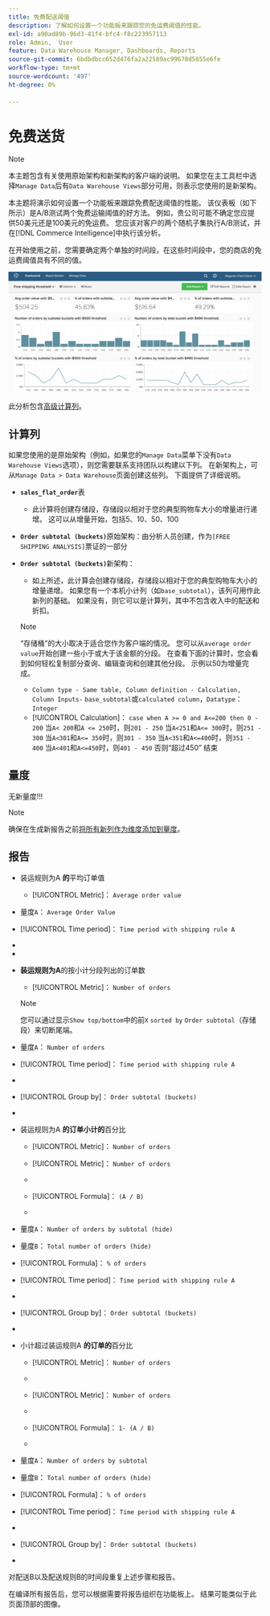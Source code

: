 ```yaml
---
title: 免费配送阈值
description: 了解如何设置一个功能板来跟踪您的免运费阈值的性能。
exl-id: a90ad89b-96d3-41f4-bfc4-f8c223957113
role: Admin,  User
feature: Data Warehouse Manager, Dashboards, Reports
source-git-commit: 6bdbdbcc652d476fa2a22589ac99678d5855e6fe
workflow-type: tm+mt
source-wordcount: '497'
ht-degree: 0%

---
```


# 免费送货

>[!NOTE]
>
>本主题包含有关使用原始架构和新架构的客户端的说明。 如果您在主工具栏中选择`Manage Data`后有`Data Warehouse Views`部分可用，则表示您使用的是新架构。

本主题将演示如何设置一个功能板来跟踪免费配送阈值的性能。 该仪表板（如下所示）是A/B测试两个免费运输阈值的好方法。 例如，贵公司可能不确定您应提供50美元还是100美元的免运费。 您应该对客户的两个随机子集执行A/B测试，并在[!DNL Commerce Intelligence]中执行该分析。

在开始使用之前，您需要确定两个单独的时间段，在这些时间段中，您的商店的免运费阈值具有不同的值。

![](../../assets/free_shipping_threshold.png)

此分析包含[高级计算列](../data-warehouse-mgr/adv-calc-columns.md)。

## 计算列

如果您使用的是原始架构（例如，如果您的`Manage Data`菜单下没有`Data Warehouse Views`选项），则您需要联系支持团队以构建以下列。 在新架构上，可从`Manage Data > Data Warehouse`页面创建这些列。 下面提供了详细说明。

* **`sales_flat_order`**&#x200B;表
   * 此计算将创建存储段，存储段以相对于您的典型购物车大小的增量进行递增。 这可以从增量开始，包括5、10、50、100

* **`Order subtotal (buckets)`**&#x200B;原始架构：由分析人员创建，作为`[FREE SHIPPING ANALYSIS]`票证的一部分
* **`Order subtotal (buckets)`**&#x200B;新架构：
   * 如上所述，此计算会创建存储段，存储段以相对于您的典型购物车大小的增量递增。 如果您有一个本机小计列（如`base_subtotal`），该列可用作此新列的基础。 如果没有，则它可以是计算列，其中不包含收入中的配送和折扣。

  >[!NOTE]
  >
  >“存储桶”的大小取决于适合您作为客户端的情况。 您可以从`average order value`开始创建一些小于或大于该金额的分段。 在查看下面的计算时，您会看到如何轻松复制部分查询、编辑查询和创建其他分段。 示例以50为增量完成。

   * `Column type - Same table, Column definition - Calculation, Column Inputs-` `base_subtotal`或`calculated column`，`Datatype`： `Integer`
   * [!UICONTROL Calculation]： `case when A >= 0 and A<=200 then 0 - 200`
当`A< 200`和`A <= 250`时，则`201 - 250`
当`A<251`和`A<= 300`时，则`251 - 300`
当`A<301`和`A<= 350`时，则`301 - 350`
当`A<351`和`A<=400`时，则`351 - 400`
当`A<401`和`A<=450`时，则`401 - 450`
否则“超过450”
结束


## 量度

无新量度!!!

>[!NOTE]
>
>确保在生成新报告之前[将所有新列作为维度添加到量度](../data-warehouse-mgr/manage-data-dimensions-metrics.md)。

## 报告

* 装运规则为A **的**&#x200B;平均订单值
   * [!UICONTROL Metric]： `Average order value`

* 量度`A`： `Average Order Value`
* [!UICONTROL Time period]： `Time period with shipping rule A`
* 
  [!UICONTROL Interval]: `None`
* 
  [!UICONTROL Chart Type]: `Scalar`

* **装运规则为A**&#x200B;的按小计分段列出的订单数
   * [!UICONTROL Metric]： `Number of orders`

  >[!NOTE]
  >
  >您可以通过显示`Show top/bottom`中的前`X` `sorted by` `Order subtotal`（存储段）来切断尾端。

* 量度`A`： `Number of orders`
* [!UICONTROL Time period]： `Time period with shipping rule A`
* 
  [!UICONTROL Interval]: `None`
* [!UICONTROL Group by]： `Order subtotal (buckets)`
* 
  [!UICONTROL Chart Type]: `Column`

* 装运规则为A **的订单小计的**&#x200B;百分比
   * [!UICONTROL Metric]： `Number of orders`

   * [!UICONTROL Metric]： `Number of orders`
   * 
     [！UICONTROL分组依据]: `Independent`
   * [!UICONTROL Formula]： `(A / B)`
   * 
     [!UICONTROL Format]: `%`

* 量度`A`： `Number of orders by subtotal (hide)`
* 量度`B`： `Total number of orders (hide)`
* [!UICONTROL Formula]： `% of orders`
* [!UICONTROL Time period]： `Time period with shipping rule A`
* 
  [!UICONTROL Interval]: `None`
* [!UICONTROL Group by]： `Order subtotal (buckets)`
* 
  [!UICONTROL Chart Type]: `Line`

* 小计超过装运规则A **的订单的**&#x200B;百分比
   * [!UICONTROL Metric]： `Number of orders`
   * 
     [!UICONTROL Perspective]: `Cumulative`

   * [!UICONTROL Metric]： `Number of orders`
   * 
     [！UICONTROL分组依据]: `Independent`

   * [!UICONTROL Formula]： `1- (A / B)`
   * 
     [!UICONTROL Format]: `%`

* 量度`A`： `Number of orders by subtotal`
* 量度`B`： `Total number of orders (hide)`
* [!UICONTROL Formula]： `% of orders`
* [!UICONTROL Time period]： `Time period with shipping rule A`
* 
  [!UICONTROL Interval]: `None`
* [!UICONTROL Group by]： `Order subtotal (buckets)`
* 
  [!UICONTROL Chart Type]: `Line`


对配送B以及配送规则B的时间段重复上述步骤和报告。

在编译所有报告后，您可以根据需要将报告组织在功能板上。 结果可能类似于此页面顶部的图像。
